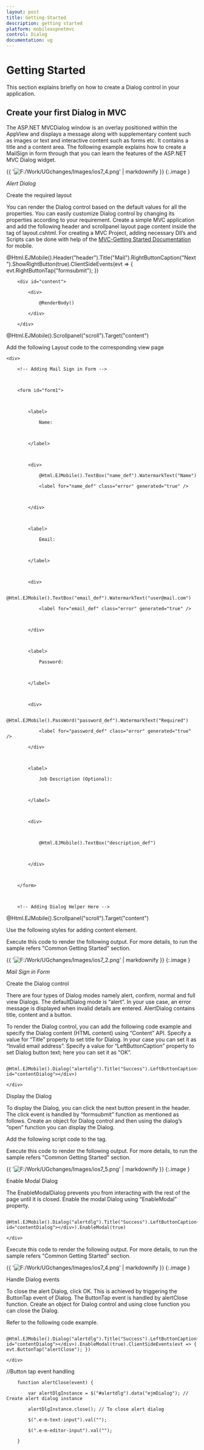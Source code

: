 ```yaml
---
layout: post
title: Getting-Started
description: getting started
platform: mobileaspnetmvc
control: Dialog
documentation: ug
---
```


# Getting Started

This section explains briefly on how to create a Dialog control in your application.

## Create your first Dialog in MVC

The ASP.NET MVCDialog window is an overlay positioned within the AppView and displays a message along with supplementary content such as images or text and interactive content such as forms etc. It contains a title and a content area. The following example explains how to create a MailSign in form through that you can learn the features of the ASP.NET MVC Dialog widget.

{{ '![F:/Work/UGchanges/Images/ios7_4.png](Getting-Started_images/Getting-Started_img1.png)' | markdownify }}
{:.image }


_Alert Dialog_  

Create the required layout

You can render the Dialog control based on the default values for all the properties. You can easily customize Dialog control by changing its properties according to your requirement. Create a simple MVC application and add the following header and scrollpanel layout page content inside the <body> tag of layout.cshtml. For creating a MVC Project, adding necessary Dll’s and Scripts can be done with help of the [MVC-Getting Started Documentation](http://help.syncfusion.com/ug/js/default.htm) for mobile. 

<!-- header control -->          

@Html.EJMobile().Header("header").Title("Mail").RightButtonCaption("Next").ShowRightButton(true).ClientSideEvents(evt => { evt.RightButtonTap("formsubmit"); })

        <div id="content">

            <div>

                @RenderBody()

            </div>			

        </div>

<!-- ScrollPanel -->        

@Html.EJMobile().Scrollpanel("scroll").Target("content") 



Add the following Layout code to the corresponding view page

<div id="content">

    <div>

        <!-- Adding Mail Sign in Form -->



        <form id="form1">



            <label>

                Name:



            </label>



            <div>

                @Html.EJMobile().TextBox("name_def").WatermarkText("Name")

                <label for="name_def" class="error" generated="true" />



            </div>



            <label>

                Email:



            </label>



            <div>

                @Html.EJMobile().TextBox("email_def").WatermarkText("user@mail.com")

                <label for="email_def" class="error" generated="true" />



            </div>



            <label>

                Password:



            </label>



            <div>

                @Html.EJMobile().PassWord("password_def").WatermarkText("Required")

                <label for="password_def" class="error" generated="true" />

            </div>



            <label>

                Job Description (Optional):



            </label>



            <div>



                @Html.EJMobile().TextBox("description_def")



            </div>



        </form>



        <!-- Adding Dialog Helper Here -->



@Html.EJMobile().Scrollpanel("scroll").Target("content")



Use the following styles for adding content element.

<style type="text/css">

    .appview.e-m-ios7 #content {

        background: #dddddd;

        padding: 10px;

    }



    #form > div {

        padding: 10px 0;

    }



    .appview #form1 label.error {

        color: Red;

    }



    .e-m-ios7 label {

        padding-left: 10px;

    }



    .e-m-windows label {

        padding-left: 20px;

    }



    .e-m-android #content, .e-m-ios7 #content {

        padding: 10px;

    }



    .e-m-android #form1 {

        padding: 0px 10px;

    }



    .e-m-windows #content {

        padding: 3px;

    }

</style>



Execute this code to render the following output. For more details, to run the sample refers "Common Getting Started" section.

{{ '![F:/Work/UGchanges/Images/ios7_2.png](Getting-Started_images/Getting-Started_img2.png)' | markdownify }}
{:.image }


_Mail Sign in Form_

Create the Dialog control

There are four types of Dialog modes namely alert, confirm, normal and full view Dialogs. The defaultDialog mode is “alert”. In your use case, an error message is displayed when invalid details are entered. AlertDialog contains title, content and a button. 

To render the Dialog control, you can add the following code example and specify the Dialog content (HTML content) using “Content” API. Specify a value for “Title” property to set title for Dialog. In your case you can set it as “Invalid email address”. Specify a value for “LeftButtonCaption” property to set Dialog button text; here you can set it as “OK”. 

        @Html.EJMobile().Dialog("alertdlg").Title("Success").LeftButtonCaption("OK").Content(@<div id="contentDialog"></div>)

    </div>

</div>

Display the Dialog

To display the Dialog, you can click the next button present in the header. The click event is handled by “formsubmit” function as mentioned as follows. Create an object for Dialog control and then using the dialog’s “open” function you can display the Dialog. 

Add the following script code to the <body> tag.

<script type="text/javascript">

        function formsubmit(event) {

            validation();

            $("#form1").submit();

            $("#ScrollPanel").ejmScrollPanel("refresh");

        }

        function validation() {

            validator = $("#form1").validate({

                messages: {

                    name_def: { required: "Please enter user name" },

                    password_def: { required: "Please enter password" },

                    email_def: { required: "Please enter e-mail" }

                },

                submitHandler: function (form) {

                    var dialogObject = $("#alertdlg").data("ejmDialog"); // creating instance for dialog

                    dialogObject.open();

                    $("#contentDialog").text("Your details are saved successfully");

                }

            });

        }

</script>



Execute this code to render the following output. For more details, to run the sample refers "Common Getting Started" section.

{{ '![F:/Work/UGchanges/Images/ios7_5.png](Getting-Started_images/Getting-Started_img3.png)' | markdownify }}
{:.image }


Enable Modal Dialog

The EnableModalDialog prevents you from interacting with the rest of the page until it is closed. Enable the modal Dialog using “EnableModal” property.

        @Html.EJMobile().Dialog("alertdlg").Title("Success").LeftButtonCaption("OK").Content(@<div id="contentDialog"></div>).EnableModal(true)

    </div>

</div>



Execute this code to render the following output. For more details, to run the sample refers "Common Getting Started" section.

{{ '![F:/Work/UGchanges/Images/ios7_4.png](Getting-Started_images/Getting-Started_img4.png)' | markdownify }}
{:.image }


Handle Dialog events

To close the alert Dialog, click OK. This is achieved by triggering the ButtonTap event of Dialog. The ButtonTap event is handled by alertClose function. Create an object for Dialog control and using close function you can close the Dialog.

Refer to the following code example. 

        @Html.EJMobile().Dialog("alertdlg").Title("Success").LeftButtonCaption("OK").Content(@<div id="contentDialog"></div>).EnableModal(true).ClientSideEvents(evt => { evt.ButtonTap("alertClose"); })

    </div>

</div>





//Button tap event handling

        function alertClose(event) {

            var alertDlgInstance = $("#alertdlg").data("ejmDialog"); // Create alert dialog instance

            alertDlgInstance.close(); // To close alert dialog

            $(".e-m-text-input").val("");

            $(".e-m-editor-input").val("");

        }



